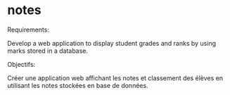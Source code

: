 # notes

Requirements:

Develop a web application to display student grades and ranks by using marks stored in a database.

Objectifs:

Créer une application web affichant les notes et classement des élèves en utilisant les notes stockées en base de données.
